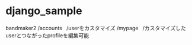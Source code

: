# django_sample
bandmaker2
  /accounts
    /userをカスタマイズ
  /mypage
    /カスタマイズしたuserとつながったprofileを編集可能
